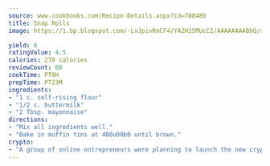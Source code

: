 ```yaml
---
source: www.cookbooks.com/Recipe-Details.aspx?id=788489
title: Snap Rolls
image: https://1.bp.blogspot.com/-LvJpivRmCF4/YA2H25MUcCI/AAAAAAAABhQ/xgndXuMf7Zopp5S4RExCblnSp5YGujfSQCLcBGAsYHQ/s320/8.png

yield: 6
ratingValue: 4.5
calories: 270 calories
reviewCount: 66
cookTime: PT0H
prepTime: PT23M
ingredients:
- "1 c. self-rising flour"
- "1/2 c. buttermilk"
- "2 Tbsp. mayonnaise"
directions:
- "Mix all ingredients well."
- "Bake in muffin tins at 400u00b0 until brown."
crypto:
- "A group of online entrepreneurs were planning to launch the new cryptocurrency on Thursday."
---
```

